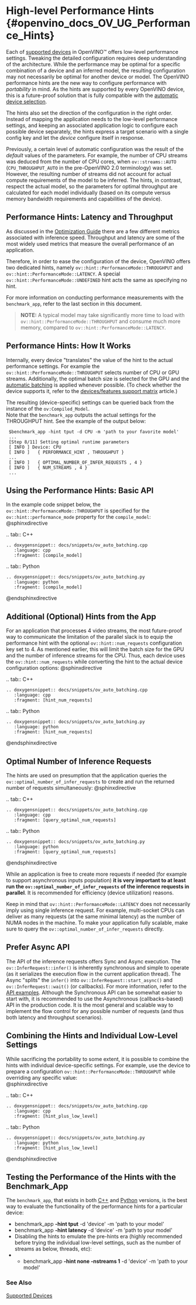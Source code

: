 # High-level Performance Hints {#openvino_docs_OV_UG_Performance_Hints}

Each of [supported devices](supported_plugins/Device_Plugins.md) in OpenVINO™ offers low-level performance settings. Tweaking the detailed configuration requires deep understanding of the architecture.
While the performance may be optimal for a specific combination of a device and an inferred model, the resulting configuration may not necessarily be optimal for another device or model.
The OpenVINO performance hints are the new way to configure performance with *portability* in mind. As the hints are supported by every OpenVINO device, this is a future-proof solution that is fully compatible with the [automatic device selection](./auto_device_selection.md).

The hints also set the direction of the configuration in the right order. Instead of mapping the application needs to the low-level performance settings, and keeping an associated application logic to configure each possible device separately, the hints express a target scenario with a single config key and let the *device* configure itself in response.

Previously, a certain level of automatic configuration was the result of the *default* values of the parameters. For example, the number of CPU streams was deduced from the number of CPU cores, when `ov::streams::AUTO` (`CPU_THROUGHPUT_AUTO` in the pre-OpenVINO 2.0 terminology) was set. However, the resulting number of streams did not account for actual compute requirements of the model to be inferred.
The hints, in contrast, respect the actual model, so the parameters for optimal throughput are calculated for each model individually (based on its compute versus memory bandwidth requirements and capabilities of the device).

## Performance Hints: Latency and Throughput
As discussed in the [Optimization Guide](../optimization_guide/dldt_optimization_guide.md) there are a few different metrics associated with inference speed.
Throughput and latency are some of the most widely used metrics that measure the overall performance of an application.

Therefore, in order to ease the configuration of the device, OpenVINO offers two dedicated hints, namely `ov::hint::PerformanceMode::THROUGHPUT` and `ov::hint::PerformanceMode::LATENCY`.
A special `ov::hint::PerformanceMode::UNDEFINED` hint acts the same as specifying no hint.

For more information on conducting performance measurements with the `benchmark_app`, refer to the last section in this document.

> **NOTE:** A typical model may take significantly more time to load with `ov::hint::PerformanceMode::THROUGHPUT` and consume much more memory, compared to `ov::hint::PerformanceMode::LATENCY`.

## Performance Hints: How It Works
Internally, every device "translates" the value of the hint to the actual performance settings.
For example the `ov::hint::PerformanceMode::THROUGHPUT` selects number of CPU or GPU streams.
Additionally, the optimal batch size is selected for the GPU and the [automatic batching](../OV_Runtime_UG/automatic_batching.md) is applied whenever possible. 
(To check whether the device supports it, refer to the [devices/features support matrix](./supported_plugins/Device_Plugins.md) article.)

The resulting (device-specific) settings can be queried back from the instance of the `ov:Compiled_Model`.  
Note that the `benchmark_app` outputs the actual settings for the THROUGHPUT hint. See the example of the output below:

   ```
    $benchmark_app -hint tput -d CPU -m 'path to your favorite model'
    ...
    [Step 8/11] Setting optimal runtime parameters
    [ INFO ] Device: CPU
    [ INFO ]   { PERFORMANCE_HINT , THROUGHPUT }
    ...
    [ INFO ]   { OPTIMAL_NUMBER_OF_INFER_REQUESTS , 4 }
    [ INFO ]   { NUM_STREAMS , 4 }
    ...
   ```

## Using the Performance Hints: Basic API
In the example code snippet below, the `ov::hint::PerformanceMode::THROUGHPUT` is specified for the `ov::hint::performance_mode` property for the `compile_model`:
@sphinxdirective

.. tab:: C++

    .. doxygensnippet:: docs/snippets/ov_auto_batching.cpp
       :language: cpp
       :fragment: [compile_model]

.. tab:: Python

    .. doxygensnippet:: docs/snippets/ov_auto_batching.py
       :language: python
       :fragment: [compile_model]

@endsphinxdirective

## Additional (Optional) Hints from the App
For an application that processes 4 video streams, the most future-proof way to communicate the limitation of the parallel slack is to equip the performance hint with the optional `ov::hint::num_requests` configuration key set to 4. 
As mentioned earlier, this will limit the batch size for the GPU and the number of inference streams for the CPU. Thus, each device uses the `ov::hint::num_requests` while converting the hint to the actual device configuration options:
@sphinxdirective

.. tab:: C++

    .. doxygensnippet:: docs/snippets/ov_auto_batching.cpp
       :language: cpp
       :fragment: [hint_num_requests]

.. tab:: Python

    .. doxygensnippet:: docs/snippets/ov_auto_batching.py
       :language: python
       :fragment: [hint_num_requests]

@endsphinxdirective

## Optimal Number of Inference Requests
The hints are used on presumption that the application queries the `ov::optimal_number_of_infer_requests` to create and run the returned number of requests simultaneously:
@sphinxdirective

.. tab:: C++

    .. doxygensnippet:: docs/snippets/ov_auto_batching.cpp
       :language: cpp
       :fragment: [query_optimal_num_requests]

.. tab:: Python

    .. doxygensnippet:: docs/snippets/ov_auto_batching.py
       :language: python
       :fragment: [query_optimal_num_requests]

@endsphinxdirective

While an application is free to create more requests if needed (for example to support asynchronous inputs population) **it is very important to at least run the `ov::optimal_number_of_infer_requests` of the inference requests in parallel**. It is recommended for efficiency (device utilization) reasons. 

Keep in mind that `ov::hint::PerformanceMode::LATENCY` does not necessarily imply using single inference request. For example, multi-socket CPUs can deliver as many requests (at the same minimal latency) as the number of NUMA nodes in the machine.
To make your application fully scalable, make sure to query the `ov::optimal_number_of_infer_requests` directly.

## Prefer Async API
The API of the inference requests offers Sync and Async execution. The `ov::InferRequest::infer()` is inherently synchronous and simple to operate (as it serializes the execution flow in the current application thread). The Async "splits" the `infer()` into `ov::InferRequest::start_async()` and `ov::InferRequest::wait()` (or callbacks). For more information, refer to the [API examples](../OV_Runtime_UG/ov_infer_request.md).
 Although the Synchronous API can be somewhat easier to start with, it is recommended to use the Asynchronous (callbacks-based) API in the production code. It is the most general and scalable way to implement the flow control for any possible number of requests (and thus both latency and throughput scenarios).
 
## Combining the Hints and Individual Low-Level Settings
While sacrificing the portability to some extent, it is possible to combine the hints with individual device-specific settings. 
For example, use the device to prepare a configuration `ov::hint::PerformanceMode::THROUGHPUT` while overriding any specific value:  
@sphinxdirective

.. tab:: C++

    .. doxygensnippet:: docs/snippets/ov_auto_batching.cpp
       :language: cpp
       :fragment: [hint_plus_low_level]

.. tab:: Python

    .. doxygensnippet:: docs/snippets/ov_auto_batching.py
       :language: python
       :fragment: [hint_plus_low_level]


@endsphinxdirective

## Testing the Performance of the Hints with the Benchmark_App
The `benchmark_app`, that exists in both  [C++](../../samples/cpp/benchmark_app/README.md) and [Python](../../tools/benchmark_tool/README.md) versions, is the best way to evaluate the functionality of the performance hints for a particular device:
 - benchmark_app **-hint tput** -d 'device' -m 'path to your model'
 - benchmark_app **-hint latency** -d 'device' -m 'path to your model'
-  Disabling the hints to emulate the pre-hints era (highly recommended before trying the individual low-level settings, such as the number of streams as below, threads, etc):
- - benchmark_app **-hint none -nstreams 1**  -d 'device' -m 'path to your model'
 

### See Also
[Supported Devices](./supported_plugins/Supported_Devices.md)
